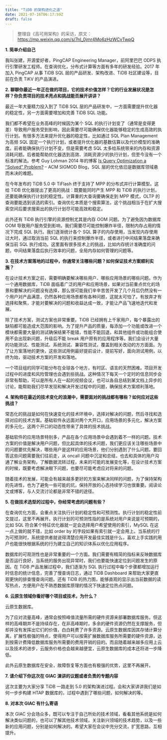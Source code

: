 ```yaml
---
title: "TiDB 的架构进化之道"
date: 2021-07-16T06:17:59Z
draft: false
---
```


> 整理自《高可用架构》的采访，原文：https://mp.weixin.qq.com/s/7nI_0jmr4Mo6zHzWCvTwpQ

**1. 简单介绍自己**

我叫张建，开源爱好者，PingCAP Engineering Manager，前阿里巴巴 ODPS 执行引擎研发工程师。在查询优化，分布式计算等方面有多年的研发经验。2017 年加入 PingCAP 从事 TiDB SQL 层的产品研发、架构改进、TiDB 社区建设等，目前在负责 TiKV 的产品演进。

**2. 聊聊你最近一年正在做的项目，它的技术价值怎样？它的行业发展状况是怎样？你负责项目的技术亮点和挑战能否展开讲讲？**

最近一年大量精力投入到了 TiDB SQL 层的产品研发中，一方面需要提升优化器的稳定性，另一方面需要增加和完善 TiDB SQL 功能。

我们都不希望在业务高峰的时候因为某个 SQL 的执行计划变了（通常是变得更差）导致用户服务受到影响，因此需要尽可能确保优化器能够稳定的生成高效的执行计划。有很多方法来提升优化器的稳定性，比如通过 SQL Plan Management 为高频 SQL 固定一个执行计划，或者提升优化器的基数估算以及代价模型的准确度。前者能确保执行计划不变，但是需要考虑 SQL 太多给系统带来的内存和资源消耗问题。后者能帮助优化器选到高效、消耗资源少的执行计划，但至今没有一个标准的解法。参考 Guy Lohman 2014 年的博客 [Is Query Optimization a “Solved” Problem?](https://wp.sigmod.org/?p=1075) – ACM SIGMOD Blog，SQL 层的优化依旧是数据库领域悬而未决的难题。

在今年发布的 TiDB 5.0 中 TiFlash 终于支持了 MPP 的分布式并行计算模型。这给 TiDB 优化器提出了更高的挑战：既要能同时产生 MPP 和 TiDB 的执行计划，还要能确保执行计划的稳定性。计算重的大查询要确保走到 MPP 模式，OLTP 的查询要能选到该选的索引。查询优化本质是个搜索算法，这个挑战相当于在扩大搜索空间后要求搜索出的执行计划尽可能高效和稳定。

此外还有 TiDB 执行引擎的资源控制尤其是内存 OOM 问题。为了避免因为数据库 OOM 导致用户服务受到影响，我们需要尽可能控制爆炸半径，限制内存占用的情况下完成 SQL 执行。我们逐渐统计各个 SQL 算子的内存使用，当发现内存使用过大时，通过取消当前 SQL 的执行来控制爆炸半径，或者进行中间结果落盘来确保当前 SQL 执行成功。这里面有很多技术上的挑战，比如内存统计准确度的问题，中间结果落盘后执行效率的问题，全局内存如何管理的问题等。

**3. 在技术方案落地的过程中，你通常关注哪些问题？如何保证技术方案顺利实施？**

在设计技术方案之前，需要明确要解决哪些用户、哪些应用场景的哪些问题。作为一个通用数据库，TiDB 面临着广泛的用户和应用场景，如果对当前重点优化的场景和要解决的问题没有选择，那么很可能我们辛辛苦苦开发了几个月后仍然没有一个用户对产品满意，仍然各种应用场景都有各种问题，这就太可怕了。有放弃才有选择和聚焦，才能对要解决的问题和收益达成一致，才能让产品飞速地迭代和发展。

除了技术方案，测试方案也非常重要。TiDB 已经拥有上千家用户，每个暴露出的缺陷都可能造成大范围的影响。为了提升产品的质量，每添加一个功能或改进一个模块都需要大量的测试确保结果不能错，性能不能回退，和其他组件或功能组合使用不会出现新问题，升级后不能 break 用户原有的应用程序等。我们会设计大量的功能测试、性能测试、系统测试、兼容性测试，覆盖到相关改动的方方面面。为了让方案落地的更快，这些测试用例最好提前设计，提前写好，面向测试用例，以终为始，驱动技术方案的开发和落地。

一个项目组的同学可能分布在全球各个地方，有时区、语言的天然困难。项目开发过程中的进度和风险管理也会遇到些挑战。这种情况下每天一个定时的信息同步会非常有帮助，可以是所有人在一起的视频会议，也可以各自总结到某文档上异步的讨论，能帮助我们尽早发现和解决开发过程中的问题，确保技术方案顺利落地。

**4. 架构师在最近的技术变化的浪潮中，需要面对的挑战都有哪些？如何应对这些挑战？**

常态化的挑战是如何在快速变化的技术环境中，选择对解决的问题，然后寻找和选择对应的技术方案。基础软件永远面对两个大开口，应用场景的多元化，解决方案的多元化，这两个开口的动态性带来了具体的技术挑战。

基础软件的应用场景特别多，产品在各个应用场景中会遇到着不一样的问题。技术方案的价值是解决用户问题，但比起具体的技术问题，我们更应该关注哪些场景中的问题要优先解决，哪些用户是这样的应用场景，他们分别遇到了什么问题。要回答这些问题需要我们往前走，从 oncall 问题中沉淀和总结，也去和具体的用户沟通了解业务架构，了解数据流转过程，未来的可能的发展变化等，在设计技术方案的时候，既要考虑解决眼下问题，也要尽可能考虑应对将来的问题。

随着技术的发展，可能会有越来越多更好的方案来解决同样的问题，为了保持架构的先进性，也为了避免一些可能的坑，保持开放的心态持续学习也很重要。阅读论文或博客，与人交流讨论都是非常不错的途径。

**5. 在做技术选型的过程中，你经常考虑的问题有些？**

在查询优化方面，会重点关注执行计划的稳定性和可预测性。执行计划的稳定性前文提过，这里不再展开。执行计划的可预测性指的是系统对用户来说是可预期的，比如 SQL 符合某个特征优化器就一定会选择用户希望使用的索引，MySQL 在这一点上做的就不错，比如 order by 的字段如果有索引就一定会用上。当系统的行为可预测时，系统提供者就说得清楚应用开发最佳实践是什么，喜欢上手实践的用户也能很快根据系统的行为建立自己的知识体系以优化应用程序。

数据库的可观测性也是非常重要的一个方面。我们需要有精简的指标来反映数据库是否运行良好，当系统的服务出现异常时，我们也要能快速定位到问题发生的原因。在 TiDB 产品发展过程中，我们逐渐为 SQL 执行过程中每个步骤都增加运行时信息的统计信息，完善了慢查询日志，通过 TiDB Dashboard 来帮助大家更直观更快的排查慢查询问题。还有 TiDB 的热力图，能够直观的显示出当前数据的读写热点，方便用户在不熟悉数据库原理的情况下快速定位热点问题。

**6. 云原生领域你看好哪个项目或技术，为什么？**

云原生数据库。

为了应对流量高峰，通常会按照峰值流量所需的硬件资源来部署数据库服务。但这样的高峰期并不是持续存在，在非高峰期时，多余的硬件资源仍然在支撑服务，但却并没有发挥出它们的价值，白白耗费了许多资源。云原生数据库因其存储计算分离，扩展性极强的特点，使得用户可以按需扩展数据库服务所需要的硬件资源，达到按需计费降低数据库服务所需要的费用开销的目的。而且随着越来越多应用上云以及技术的进步，云服务价格也会越来越便宜，云原生数据库的成本还将进一步降低。

此外云原生数据库在安全，故障恢复等方面也有极强的优势，这里不再展开。

**7. 请介绍下你这次在 GIAC 演讲的议题或者负责的专题内容**

这次主要为大家分享 TiDB 一路走到 5.0 的架构演进过程。会和大家讲讲我们是如何一步步构建 HTAP 数据库的，过程中遇到了哪些问题，如何解决的等。

**8. 对本次 GIAC 有什么寄语**

本次 GIAC 分会场众多，既可以专注于自己所处的技术领域，看看其他系统是如何解决类似问题的，也可以了解其他技术领域，关注新兴领域的技术趋势，以及一些新的应用问题，分别是如何解决的。希望大家在会议中充分交流，扩宽思路，互相提升。